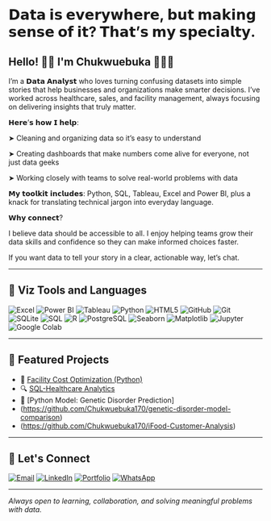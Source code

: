 # 𝗗𝗮𝘁𝗮 𝗶𝘀 𝗲𝘃𝗲𝗿𝘆𝘄𝗵𝗲𝗿𝗲, 𝗯𝘂𝘁 𝗺𝗮𝗸𝗶𝗻𝗴 𝘀𝗲𝗻𝘀𝗲 𝗼𝗳 𝗶𝘁? 𝗧𝗵𝗮𝘁’𝘀 𝗺𝘆 𝘀𝗽𝗲𝗰𝗶𝗮𝗹𝘁𝘆.


## Hello! 👋🏾 I'm Chukwuebuka 👨🏿‍💻

I’m a 𝗗𝗮𝘁𝗮 𝗔𝗻𝗮𝗹𝘆𝘀𝘁 who loves turning confusing datasets into simple stories that help businesses and organizations make smarter decisions. I’ve worked across healthcare, sales, and facility management, always focusing on delivering insights that truly matter.

𝗛𝗲𝗿𝗲’𝘀 𝗵𝗼𝘄 𝗜 𝗵𝗲𝗹𝗽:

➤ Cleaning and organizing data so it’s easy to understand

➤ Creating dashboards that make numbers come alive for everyone, not just data geeks

➤ Working closely with teams to solve real-world problems with data

𝗠𝘆 𝘁𝗼𝗼𝗹𝗸𝗶𝘁 𝗶𝗻𝗰𝗹𝘂𝗱𝗲𝘀: Python, SQL, Tableau, Excel and Power BI, plus a knack for translating technical jargon into everyday language.

𝗪𝗵𝘆 𝗰𝗼𝗻𝗻𝗲𝗰𝘁?

I believe data should be accessible to all. I enjoy helping teams grow their data skills and confidence so they can make informed choices faster.

If you want data to tell your story in a clear, actionable way, let’s chat.

---

## 🧰 Viz Tools and Languages

![Excel](https://img.shields.io/badge/-Excel-217346?style=flat-square&logo=microsoft-excel&logoColor=white)
![Power BI](https://img.shields.io/badge/-Power%20BI-F2C811?style=flat-square&logo=power-bi&logoColor=black)
![Tableau](https://img.shields.io/badge/-Tableau-E97627?style=flat-square&logo=tableau&logoColor=white)
![Python](https://img.shields.io/badge/-Python-3776AB?style=flat-square&logo=python&logoColor=white)
![HTML5](https://img.shields.io/badge/-HTML5-E34F26?style=flat-square&logo=html5&logoColor=white)
![GitHub](https://img.shields.io/badge/-GitHub-181717?style=flat-square&logo=github&logoColor=white)
![Git](https://img.shields.io/badge/-Git-F05032?style=flat-square&logo=git&logoColor=white)
![SQLite](https://img.shields.io/badge/-SQLite-003B57?style=flat-square&logo=sqlite&logoColor=white)
![SQL](https://img.shields.io/badge/-SQL-A4373A?style=flat-square)
![R](https://img.shields.io/badge/-R-276DC3?style=flat-square&logo=r&logoColor=white)
![PostgreSQL](https://img.shields.io/badge/-PostgreSQL-336791?style=flat-square&logo=postgresql&logoColor=white)
![Seaborn](https://img.shields.io/badge/-Seaborn-4B8BBE?style=flat-square)
![Matplotlib](https://img.shields.io/badge/-Matplotlib-11557C?style=flat-square&logo=matplotlib&logoColor=white)
![Jupyter](https://img.shields.io/badge/-Jupyter-F37626?style=flat-square&logo=jupyter&logoColor=white)
![Google Colab](https://img.shields.io/badge/-Google%20Colab-F9AB00?style=flat-square&logo=google-colab&logoColor=black)

---

## 🚀 Featured Projects


- 🧮 [Facility Cost Optimization (Python)](https://github.com/your-username/facility-optimization-Tableau)
- 🔍 [SQL-Healthcare Analytics](https://github.com/Chukwuebuka170/Faith-Hospital-Healthcare-Analysis)
- 🐍 [Python Model: Genetic Disorder Prediction]
- (https://github.com/Chukwuebuka170/genetic-disorder-model-comparison)
- (https://github.com/Chukwuebuka170/iFood-Customer-Analysis)


---


## 🤝 Let's Connect
[![Email](https://img.shields.io/badge/Email-oceande170@gmail.com-D14836?style=flat-square&logo=gmail&logoColor=white)](mailto:oceande170@gmail.com)
[![LinkedIn](https://img.shields.io/badge/LinkedIn-Connect-blue?style=flat-square&logo=linkedin)](https://www.linkedin.com/in/chukwuebuka-ogbodo)
[![Portfolio](https://img.shields.io/badge/Portfolio-View-0A66C2?style=flat-square&logo=google-chrome&logoColor=white)](https://lnkd.in/dGJun7u3)
[![WhatsApp](https://img.shields.io/badge/WhatsApp-Chat-25D366?style=flat-square&logo=whatsapp&logoColor=white)](https://wa.me/2347033705204)

---

*Always open to learning, collaboration, and solving meaningful problems with data.*
